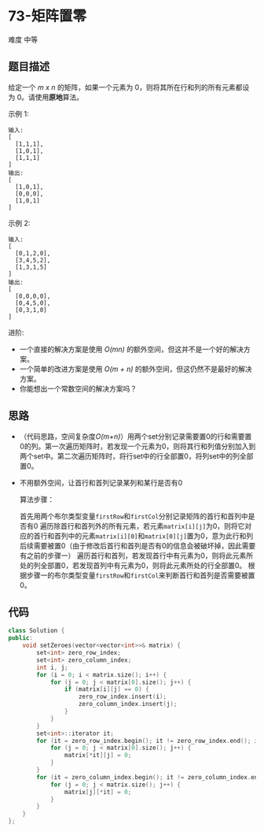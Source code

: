 # 73-矩阵置零

难度 中等



## 题目描述

给定一个 *m x n* 的矩阵，如果一个元素为 0，则将其所在行和列的所有元素都设为 0。请使用**原地**算法。

示例 1:

```
输入: 
[
  [1,1,1],
  [1,0,1],
  [1,1,1]
]
输出: 
[
  [1,0,1],
  [0,0,0],
  [1,0,1]
]
```

示例 2:

```
输入: 
[
  [0,1,2,0],
  [3,4,5,2],
  [1,3,1,5]
]
输出: 
[
  [0,0,0,0],
  [0,4,5,0],
  [0,3,1,0]
]
```


进阶:

- 一个直接的解决方案是使用  *O(mn)* 的额外空间，但这并不是一个好的解决方案。
- 一个简单的改进方案是使用 *O(m + n)* 的额外空间，但这仍然不是最好的解决方案。
- 你能想出一个常数空间的解决方案吗？



## 思路

- （代码思路，空间复杂度*O(m+n)*）用两个set分别记录需要置0的行和需要置0的列。第一次遍历矩阵时，若发现一个元素为0，则将其行和列值分别加入到两个set中。第二次遍历矩阵时，将行set中的行全部置0，将列set中的列全部置0。

- 不用额外空间，让首行和首列记录某列和某行是否有0

  算法步骤：

  首先用两个布尔类型变量`firstRow`和`firstCol`分别记录矩阵的首行和首列中是否有0
  遍历除首行和首列外的所有元素，若元素`matrix[i][j]`为0，则将它对应的首行和首列中的元素`matrix[i][0]`和`matrix[0][j]`置为0，意为此行和列后续需要被置0（由于修改后首行和首列是否有0的信息会被破坏掉，因此需要有之前的步骤一）
  遍历首行和首列，若发现首行中有元素为0，则将此元素所处的列全部置0，若发现首列中有元素为0，则将此元素所处的行全部置0。
  根据步骤一的布尔类型变量`firstRow`和`firstCol`来判断首行和首列是否需要被置0。

  

## 代码

```c++
class Solution {
public:
    void setZeroes(vector<vector<int>>& matrix) {
        set<int> zero_row_index;
        set<int> zero_column_index;
        int i, j;
        for (i = 0; i < matrix.size(); i++) {
            for (j = 0; j < matrix[0].size(); j++) {
                if (matrix[i][j] == 0) {
                    zero_row_index.insert(i);
                    zero_column_index.insert(j);
                }
            }
        }
        set<int>::iterator it;
        for (it = zero_row_index.begin(); it != zero_row_index.end(); it++) {
            for (j = 0; j < matrix[0].size(); j++) {
                matrix[*it][j] = 0;
            }
        }
        for (it = zero_column_index.begin(); it != zero_column_index.end(); it++) {
            for (j = 0; j < matrix.size(); j++) {
                matrix[j][*it] = 0;
            }
        }
    }
};
```

